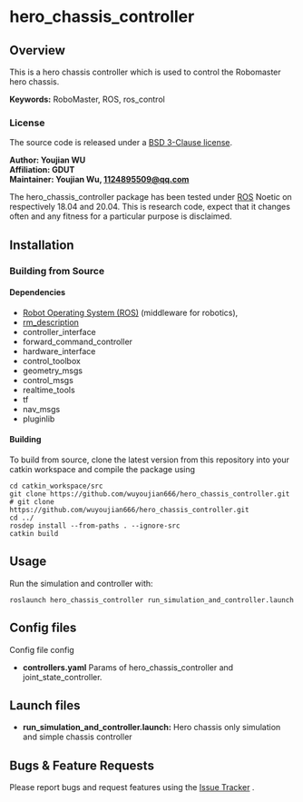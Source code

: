 # hero_chassis_controller

## Overview

This is a hero chassis controller which is used to control the Robomaster
hero chassis.

**Keywords:** RoboMaster, ROS, ros_control

### License

The source code is released under a [BSD 3-Clause license](LICENSE).

**Author: Youjian WU<br />
Affiliation: GDUT<br />
Maintainer: Youjian Wu, 1124895509@qq.com**

The hero_chassis_controller package has been tested under [ROS] Noetic on respectively 18.04 and 20.04. This is
research code, expect that it changes often and any fitness for a particular purpose is disclaimed.

## Installation

### Building from Source

#### Dependencies

- [Robot Operating System (ROS)](http://wiki.ros.org) (middleware for robotics),
- [rm_description](https://github.com/gdut-dynamic-x/rm_description)
- controller_interface
- forward_command_controller
- hardware_interface
- control_toolbox
- geometry_msgs
- control_msgs
- realtime_tools
- tf
- nav_msgs
- pluginlib

#### Building

To build from source, clone the latest version from this repository into your catkin workspace and compile the package
using

	cd catkin_workspace/src
	git clone https://github.com/wuyoujian666/hero_chassis_controller.git
    # git clone https://github.com/wuyoujian666/hero_chassis_controller.git
	cd ../
	rosdep install --from-paths . --ignore-src
	catkin build

## Usage

Run the simulation and controller with:

	roslaunch hero_chassis_controller run_simulation_and_controller.launch

## Config files

Config file config

* **controllers.yaml**  Params of hero_chassis_controller and joint_state_controller.

## Launch files

* **run_simulation_and_controller.launch:** Hero chassis only simulation and simple chassis controller

## Bugs & Feature Requests

Please report bugs and request features using
the [Issue Tracker](https://github.com/gdut-dynamic-x/simple_chassis_controller/issues)
.

[ROS]: http://www.ros.org
